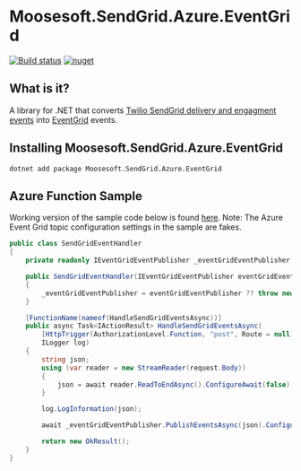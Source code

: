 # Moosesoft.SendGrid.Azure.EventGrid
[![Build status](https://dev.azure.com/gtmoose/Mathis%20Home/_apis/build/status/SendGrid.Azure.EventGrid%20-%20CICD)](https://dev.azure.com/gtmoose/Mathis%20Home/_build/latest?definitionId=9) [![nuget](https://img.shields.io/nuget/v/Moosesoft.SendGrid.Azure.EventGrid.svg)](https://www.nuget.org/packages/Moosesoft.SendGrid.Azure.EventGrid/)

## What is it?
A library for .NET that converts [Twilio SendGrid delivery and engagment events](https://sendgrid.com/docs/for-developers/tracking-events/event/) into [EventGrid](https://azure.microsoft.com/en-us/services/event-grid/) events.

## Installing Moosesoft.SendGrid.Azure.EventGrid
```
dotnet add package Moosesoft.SendGrid.Azure.EventGrid
```

## Azure Function Sample
Working version of the sample code below is found [here](https://github.com/gtmoose32/sendgrid-azure-eventgrid/tree/master/samples).  Note:  The Azure Event Grid topic configuration settings in the sample are fakes.  

```C#
public class SendGridEventHandler
{
    private readonly IEventGridEventPublisher _eventGridEventPublisher;

    public SendGridEventHandler(IEventGridEventPublisher eventGridEventPublisher)
    {
        _eventGridEventPublisher = eventGridEventPublisher ?? throw new ArgumentNullException(nameof(eventGridEventPublisher));
    }

    [FunctionName(nameof(HandleSendGridEventsAsync))]
    public async Task<IActionResult> HandleSendGridEventsAsync(
        [HttpTrigger(AuthorizationLevel.Function, "post", Route = null)] HttpRequest request,
        ILogger log)
    {
        string json;
        using (var reader = new StreamReader(request.Body))
        {
            json = await reader.ReadToEndAsync().ConfigureAwait(false);
        }

        log.LogInformation(json);

        await _eventGridEventPublisher.PublishEventsAsync(json).ConfigureAwait(false);

        return new OkResult();
    }
}
```
